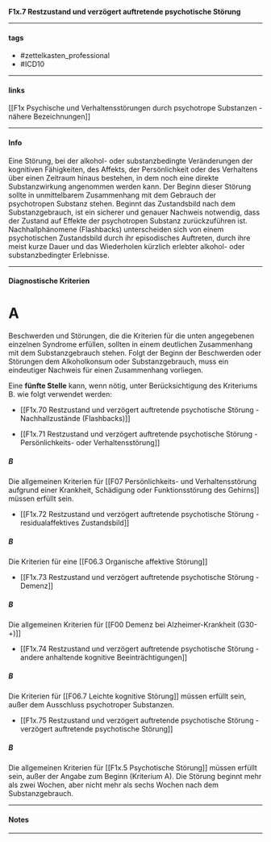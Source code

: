 __F1x.7 Restzustand und verzögert auftretende psychotische Störung__

___________________________________________
#### tags

- #zettelkasten_professional
- #ICD10 
___________________________________________
#### links

[[F1x Psychische und Verhaltensstörungen durch psychotrope Substanzen - nähere Bezeichnungen]]

___________________________________________
#### Info
Eine Störung, bei der alkohol- oder substanzbedingte Veränderungen der kognitiven Fähigkeiten, des Affekts, der Persönlichkeit oder des Verhaltens über einen Zeitraum hinaus bestehen, in dem noch eine direkte Substanzwirkung angenommen werden kann.
Der Beginn dieser Störung sollte in unmittelbarem Zusammenhang mit dem Gebrauch der psychotropen Substanz stehen. Beginnt das Zustandsbild nach dem Substanzgebrauch, ist ein sicherer und genauer Nachweis notwendig, dass der Zustand auf Effekte der psychotropen Substanz zurückzuführen ist. Nachhallphänomene (Flashbacks) unterscheiden sich von einem psychotischen Zustandsbild durch ihr episodisches Auftreten, durch ihre meist kurze Dauer und das Wiederholen kürzlich erlebter alkohol- oder substanzbedingter Erlebnisse.
___________________________________________
#### Diagnostische Kriterien

# A
Beschwerden und Störungen, die die Kriterien für die unten angegebenen einzelnen Syndrome erfüllen, sollten in einem deutlichen Zusammenhang mit dem Substanzgebrauch stehen. Folgt der Beginn der Beschwerden oder Störungen dem Alkoholkonsum oder Substanzgebrauch, muss ein eindeutiger Nachweis für einen Zusammenhang vorliegen.

Eine __fünfte Stelle__ kann, wenn nötig, unter Berücksichtigung des Kriteriums B. wie folgt verwendet werden:
- [[F1x.70 Restzustand und verzögert auftretende psychotische Störung - Nachhallzustände (Flashbacks)]]

- [[F1x.71 Restzustand und verzögert auftretende psychotische Störung - Persönlichkeits- oder Verhaltensstörung]] 
##### B
Die allgemeinen Kriterien für [[F07 Persönlichkeits- und Verhaltensstörung aufgrund einer Krankheit, Schädigung oder Funktionsstörung des Gehirns]] müssen erfüllt sein.

- [[F1x.72 Restzustand und verzögert auftretende psychotische Störung - residualaffektives Zustandsbild]]
##### B
Die Kriterien für eine [[F06.3 Organische affektive Störung]]

- [[F1x.73 Restzustand und verzögert auftretende psychotische Störung - Demenz]]
##### B
Die allgemeinen Kriterien für [[F00 Demenz bei Alzheimer-Krankheit (G30-+)]]

- [[F1x.74 Restzustand und verzögert auftretende psychotische Störung - andere anhaltende kognitive Beeinträchtigungen]]
##### B
Die Kriterien für [[F06.7 Leichte kognitive Störung]] müssen erfüllt sein, außer dem Ausschluss psychotroper Substanzen.

- [[F1x.75 Restzustand und verzögert auftretende psychotische Störung - verzögert auftretende psychotische Störung]]
##### B
Die allgemeinen Kriterien für [[F1x.5 Psychotische Störung]] müssen erfüllt sein, außer der Angabe zum Beginn (Kriterium A). Die Störung beginnt mehr als zwei Wochen, aber nicht mehr als sechs Wochen nach dem Substanzgebrauch.
___________________________________________
#### Notes

___________________________________________

